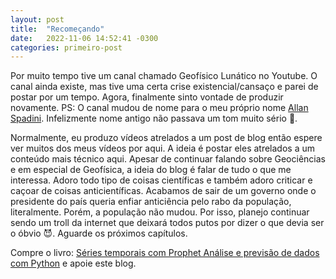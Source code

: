 ```yaml
---
layout: post
title:  "Recomeçando"
date:   2022-11-06 14:52:41 -0300
categories: primeiro-post
---
```


Por muito tempo tive um canal chamado Geofísico Lunático no Youtube. O canal ainda existe, mas tive uma certa crise existencial/cansaço e parei de postar por um tempo. Agora, finalmente sinto vontade de produzir novamente. PS: O canal mudou de nome para o meu próprio nome [Allan Spadini](https://www.youtube.com/channel/UCYEwurufany-SrB3vvnVLJA). Infelizmente nome antigo não passava um tom muito sério 🤪.

Normalmente, eu produzo vídeos atrelados a um post de blog então espere ver muitos dos meus vídeos por aqui. A ideia é postar eles atrelados a um conteúdo mais técnico aqui. Apesar de continuar falando sobre Geociências e em especial de Geofísica, a ideia do blog é falar de tudo o que me interessa. Adoro todo tipo de coisas científicas e também adoro criticar e caçoar de coisas anticientíficas. Acabamos de sair de um governo onde o presidente do país queria enfiar anticiência pelo rabo da população, literalmente. Porém, a população não mudou. Por isso, planejo continuar sendo um troll da internet que deixará todos putos por dizer o que devia ser o óbvio 😈.  Aguarde os próximos capítulos.

Compre o livro: 
[Séries temporais com Prophet Análise e previsão de dados com Python](https://www.casadocodigo.com.br/products/livro-series-temporais-prophet) e apoie este blog. 
